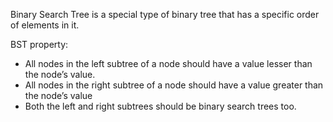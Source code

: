 Binary Search Tree is a special type of binary tree that has a specific order of elements in it.

BST property:

- All nodes in the left subtree of a node should have a value lesser than the node’s value.
- All nodes in the right subtree of a node should have a value greater than the node’s value
- Both the left and right subtrees should be binary search trees too.
